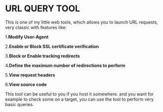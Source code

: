 # URL QUERY TOOL 
This is one of my little web tools, which allows you to launch URL requests, very classic with features like:

1.**Modify User-Agent**

2.**Enable or Block SSL certificate verification** 

3.**Block or Enable tracking redirects**

4.**Define the maximum number of redirections to perform**

5.**View request headers**

6.**View source code**

This tool can be useful to you if you host it somewhere.
and you want for example to check some on a target, you can use the tool to perform very basic queries.
